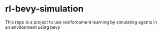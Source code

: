 # rl-bevy-simulation
This repo is a project to use reinforcement learning  by simulating agents in an environment using bevy 
